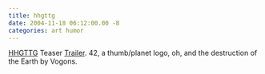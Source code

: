 ```yaml
---
title: hhgttg
date: 2004-11-18 06:12:00.00 -8
categories: art humor
---
```

[HHGTTG](http://www.imdb.com/title/tt0371724/) Teaser [Trailer](http://movies.yahoo.com/movies/feature/thehitchhikersguidetothegalaxy.html). 42, a thumb/planet logo, oh, and the destruction of the Earth by Vogons.
